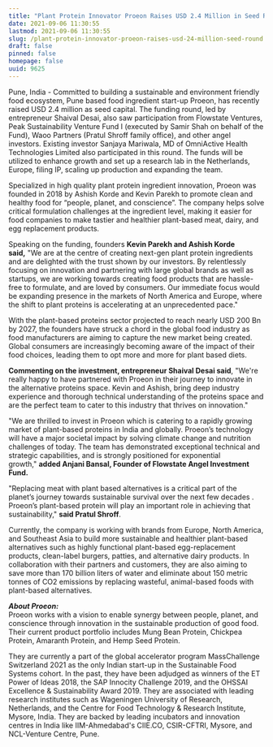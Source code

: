 ```yaml
---
title: "Plant Protein Innovator Proeon Raises USD 2.4 Million in Seed Round"
date: 2021-09-06 11:30:55
lastmod: 2021-09-06 11:30:55
slug: /plant-protein-innovator-proeon-raises-usd-24-million-seed-round
draft: false
pinned: false
homepage: false
uuid: 9625
---
```

<p>Pune, India - Committed to building a sustainable and environment friendly food ecosystem, Pune based food ingredient start-up Proeon, has recently raised USD 2.4 million as seed capital. The funding round, led by entrepreneur Shaival Desai, also saw participation from Flowstate Ventures, Peak Sustainability Venture Fund I (executed by Samir Shah on behalf of the Fund), Waoo Partners (Pratul Shroff family office), and other angel investors. Existing investor Sanjaya Mariwala, MD of OmniActive Health Technologies Limited also participated in this round. The funds will be utilized to enhance growth and set up a research lab in the Netherlands, Europe, filing IP, scaling up production and expanding the team.</p>
<p>Specialized in high quality plant protein ingredient innovation, Proeon was founded in 2018 by Ashish Korde and Kevin Parekh to promote clean and healthy food for “people, planet, and conscience”. The company helps solve critical formulation challenges at the ingredient level, making it easier for food companies to make tastier and healthier plant-based meat, dairy, and egg replacement products.</p>
<p>Speaking on the funding, founders <strong>Kevin Parekh and Ashish Korde said,</strong> "We are at the centre of creating next-gen plant protein ingredients and are delighted with the trust shown by our investors. By relentlessly focusing on innovation and partnering with large global brands as well as startups, we are working towards creating food products that are hassle-free to formulate, and are loved by consumers. Our immediate focus would be expanding presence in the markets of North America and Europe, where the shift to plant proteins is accelerating at an unprecedented pace."</p>
<p>With the plant-based proteins sector projected to reach nearly USD 200 Bn by 2027, the founders have struck a chord in the global food industry as food manufacturers are aiming to capture the new market being created. Global consumers are increasingly becoming aware of the impact of their food choices, leading them to opt more and more for plant based diets.</p>
<p><strong>Commenting on the investment, entrepreneur Shaival Desai said</strong>, "We're really happy to have partnered with Proeon in their journey to innovate in the alternative proteins space. Kevin and Ashish, bring deep industry experience and thorough technical understanding of the proteins space and are the perfect team to cater to this industry that thrives on innovation."</p>
<p>"We are thrilled to invest in Proeon which is catering to a rapidly growing market of plant-based proteins in India and globally. Proeon’s technology will have a major societal impact by solving climate change and nutrition challenges of today. The team has demonstrated exceptional technical and strategic capabilities, and is strongly positioned for exponential growth," <strong>added Anjani Bansal, Founder of Flowstate Angel Investment Fund.</strong></p>
<p>"Replacing meat with plant based alternatives is a critical part of the planet’s journey towards sustainable survival over the next few decades . Proeon’s plant-based protein will play an important role in achieving that sustainability," <strong>said Pratul Shroff</strong>.</p>
<p>Currently, the company is working with brands from Europe, North America, and Southeast Asia to build more sustainable and healthier plant-based alternatives such as highly functional plant-based egg-replacement products, clean-label burgers, patties, and alternative dairy products. In collaboration with their partners and customers, they are also aiming to save more than 170 billion liters of water and eliminate about 150 metric tonnes of CO2 emissions by replacing wasteful, animal-based foods with plant-based alternatives.</p>
<p><em><strong>About Proeon:</strong></em><br />
Proeon works with a vision to enable synergy between people, planet, and conscience through innovation in the sustainable production of good food. Their current product portfolio includes Mung Bean Protein, Chickpea Protein, Amaranth Protein, and Hemp Seed Protein.</p>
<p>They are currently a part of the global accelerator program MassChallenge Switzerland 2021 as the only Indian start-up in the Sustainable Food Systems cohort. In the past, they have been adjudged as winners of the ET Power of Ideas 2018, the SAP Innocity Challenge 2019, and the OHSSAI Excellence & Sustainability Award 2019. They are associated with leading research institutes such as Wageningen University of Research, Netherlands, and the Centre for Food Technology & Research Institute, Mysore, India. They are backed by leading incubators and innovation centres in India like IIM-Ahmedabad's CIIE.CO, CSIR-CFTRI, Mysore, and NCL-Venture Centre, Pune.</p>
